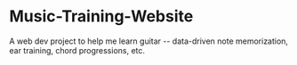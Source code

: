 # Music-Training-Website
A web dev project to help me learn guitar -- data-driven note memorization, ear training, chord progressions, etc.
